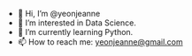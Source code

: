 - 👋 Hi, I’m @yeonjeanne
- 👀 I’m interested in Data Science.
- 🌱 I’m currently learning Python.
- 📫 How to reach me: yeonjeanne@gmail.com

<!---
yeonjeanne/yeonjeanne is a ✨ special ✨ repository because its `README.md` (this file) appears on your GitHub profile.
You can click the Preview link to take a look at your changes.
--->
